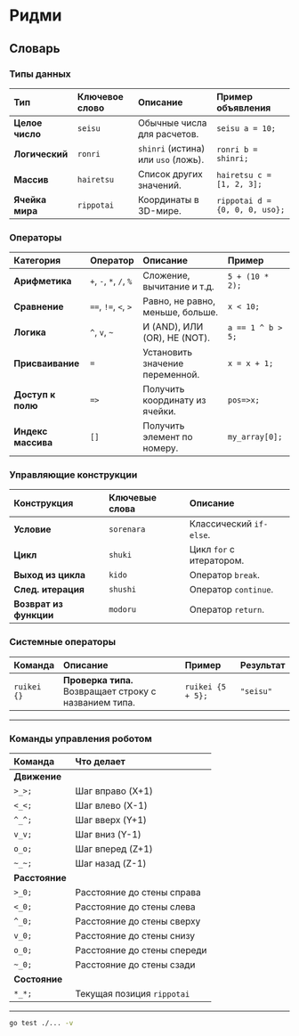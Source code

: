 # Ридми

## Словарь

### Типы данных
| Тип | Ключевое слово | Описание | Пример объявления |
| :--- | :--- | :--- | :--- |
| **Целое число** | `seisu` | Обычные числа для расчетов. | `seisu a = 10;` |
| **Логический** | `ronri` | `shinri` (истина) или `uso` (ложь). | `ronri b = shinri;` |
| **Массив** | `hairetsu`| Список других значений. | `hairetsu c = [1, 2, 3];` |
| **Ячейка мира** | `rippotai`| Координаты в 3D-мире. | `rippotai d = {0, 0, 0, uso};`|

### Операторы

| Категория | Оператор | Описание | Пример |
| :--- | :--- | :--- | :--- |
| **Арифметика** | `+`, `-`, `*`, `/`, `%` | Сложение, вычитание и т.д. | `5 + (10 * 2);` |
| **Сравнение** | `==`, `!=`, `<`, `>` | Равно, не равно, меньше, больше. | `x < 10;` |
| **Логика** | `^`, `v`, `~` | И (AND), ИЛИ (OR), НЕ (NOT). | `a == 1 ^ b > 5;` |
| **Присваивание** | `=` | Установить значение переменной. | `x = x + 1;` |
| **Доступ к полю** | `=>` | Получить координату из ячейки. | `pos=>x;` |
| **Индекс массива**| `[]` | Получить элемент по номеру. | `my_array[0];` |

### Управляющие конструкции
| Конструкция | Ключевые слова | Описание |
| :--- | :--- | :--- |
| **Условие** | `sorenara` | Классический `if-else`. |
| **Цикл** | `shuki` | Цикл `for` с итератором. |
| **Выход из цикла** | `kido` | Оператор `break`. |
| **След. итерация**| `shushi` | Оператор `continue`. |
| **Возврат из функции**| `modoru` | Оператор `return`. |



### Системные операторы

| Команда | Описание | Пример | Результат |
| :--- | :--- | :--- | :--- |
| `ruikei {}` | **Проверка типа.** Возвращает строку с названием типа. | `ruikei {5 + 5};` | `"seisu"` |

---

### Команды управления роботом

| Команда        | Что делает                  |
|:---------------|:----------------------------|
| **Движение**   |                             |
| `>_>;`         | Шаг вправо (X+1)            |
| `<_<;`         | Шаг влево (X-1)             |
| `^_^;`         | Шаг вверх (Y+1)             |
| `v_v;`         | Шаг вниз (Y-1)              |
| `o_o;`         | Шаг вперед (Z+1)            |
| `~_~;`         | Шаг назад (Z-1)             |
| **Расстояние** |                             |
| `>_0;`         | Расстояние до стены справа  |
| `<_0;`         | Расстояние до стены слева   |
| `^_0;`         | Расстояние до стены сверху  |
| `v_0;`         | Расстояние до стены снизу   |
| `o_0;`         | Расстояние до стены спереди |
| `~_0;`         | Расстояние до стены сзади   |
| **Состояние**  |                             |
| `*_*;`         | Текущая позиция `rippotai`  |

---
```bash
go test ./... -v
```